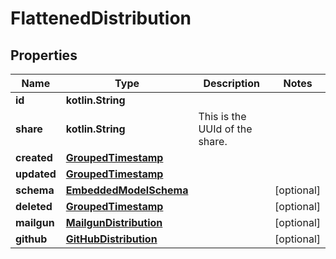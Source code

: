 
# FlattenedDistribution

## Properties
Name | Type | Description | Notes
------------ | ------------- | ------------- | -------------
**id** | **kotlin.String** |  | 
**share** | **kotlin.String** | This is the UUId of the share. | 
**created** | [**GroupedTimestamp**](GroupedTimestamp.md) |  | 
**updated** | [**GroupedTimestamp**](GroupedTimestamp.md) |  | 
**schema** | [**EmbeddedModelSchema**](EmbeddedModelSchema.md) |  |  [optional]
**deleted** | [**GroupedTimestamp**](GroupedTimestamp.md) |  |  [optional]
**mailgun** | [**MailgunDistribution**](MailgunDistribution.md) |  |  [optional]
**github** | [**GitHubDistribution**](GitHubDistribution.md) |  |  [optional]




